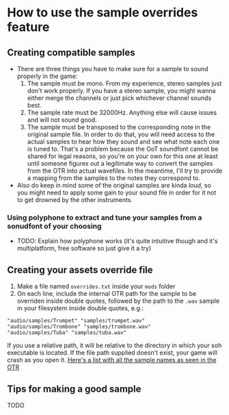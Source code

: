 # How to use the sample overrides feature

## Creating compatible samples
- There are three things you have to make sure for a sample to sound properly in the game:
  1. The sample must be mono. From my experience, stereo samples just don't work properly. If you have a stereo sample, you might wanna either merge the channels or just pick whichever channel sounds best.
  2. The sample rate must be 32000Hz. Anything else will cause issues and will not sound good.
  3. The sample must be transposed to the corresponding note in the original sample file. In order to do that, you will need access to the actual samples to hear how they sound and see what note each one is tuned to. That's a problem because the OoT soundfont cannot be shared for legal reasons, so you're on your own for this one at least until someone figures out a legitimate way to convert the samples from the OTR into actual wavefiles. In the meantime, I'll try to provide a mapping from the samples to the notes they correspond to.
- Also do keep in mind some of the original samples are kinda *loud*, so you might need to apply some gain to your sound file in order for it not to get drowned by the other instruments.

### Using polyphone to extract and tune your samples from a sonudfont of your choosing
- TODO: Explain how polyphone works (it's quite intuitive though and it's multiplatform, free software so just give it a try)

## Creating your assets override file
1. Make a file named `overrides.txt` inside your `mods` folder
2. On each line, include the internal OTR path for the sample to be overriden inside double quotes, followed by the path to the `.wav` sample in your filesystem inside double quotes, e.g.:
```
"audio/samples/Trumpet" "samples/trumpet.wav"
"audio/samples/Trombone" "samples/trombone.wav"
"audio/samples/Tuba" "samples/tuba.wav"
```
If you use a relative path, it will be relative to the directory in which your soh executable is located. If the file path supplied doesn't exist, your game will crash as you open it.
[Here's a list with all the sample names as seen in the OTR](https://gist.github.com/RaelCappra/77f4651343c61b1d6f6b662e6a87e434)

## Tips for making a good sample
TODO
